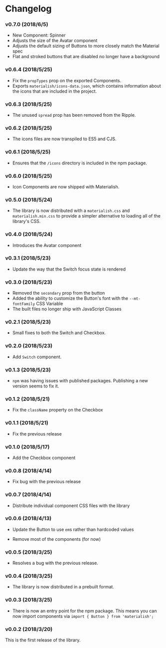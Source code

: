 # Changelog

### v0.7.0 (2018/6/5)

* New Component: Spinner
* Adjusts the size of the Avatar component
* Adjusts the default sizing of Buttons to more closely match the Material spec
* Flat and stroked buttons that are disabled no longer have a background

### v0.6.4 (2018/5/25)

* Fix the `propTypes` prop on the exported Components.
* Exports `materialish/icons-data.json`, which contains information about the icons that are included
  in the project.

### v0.6.3 (2018/5/25)

* The unused `spread` prop has been removed from the Ripple.

### v0.6.2 (2018/5/25)

* The icons files are now transpiled to ES5 and CJS.

### v0.6.1 (2018/5/25)

* Ensures that the `/icons` directory is included in the npm package.

### v0.6.0 (2018/5/25)

* Icon Components are now shipped with Materialish.

### v0.5.0 (2018/5/24)

* The library is now distributed with a `materialish.css` and `materialish.min.css` to provide a
  simpler alternative to loading all of the library's CSS.

### v0.4.0 (2018/5/24)

* Introduces the Avatar component

### v0.3.1 (2018/5/23)

* Update the way that the Switch focus state is rendered

### v0.3.0 (2018/5/23)

* Removed the `secondary` prop from the button
* Added the ability to customize the Button's font with the `--mt-fontFamily` CSS Variable
* The built files no longer ship with JavaScript Classes

### v0.2.1 (2018/5/23)

* Small fixes to both the Switch and Checkbox.

### v0.2.0 (2018/5/23)

* Add `Switch` component.

### v0.1.3 (2018/5/23)

* `npm` was having issues with published packages. Publishing a new version
  seems to fix it.

### v0.1.2 (2018/5/21)

* Fix the `className` property on the Checkbox

### v0.1.1 (2018/5/21)

* Fix the previous release

### v0.1.0 (2018/5/17)

* Add the Checkbox component

### v0.0.8 (2018/4/14)

* Fix bug with the previous release

### v0.0.7 (2018/4/14)

* Distribute individual component CSS files with the library

### v0.0.6 (2018/4/13)

* Update the Button to use `em`s rather than hardcoded values

* Remove most of the components (for now)

### v0.0.5 (2018/3/25)

* Resolves a bug with the previous release.

### v0.0.4 (2018/3/25)

* The library is now distributed in a prebuilt format.

### v0.0.3 (2018/3/25)

* There is now an entry point for the npm package. This means you can now
  import components via `import { Button } from 'materialish';`

### v0.0.2 (2018/3/20)

This is the first release of the library.
